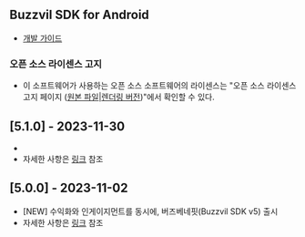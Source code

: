 
## Buzzvil SDK for Android

* [개발 가이드](https://docs.buzzvil.com/docs/buzzbenefit-android/v5/getting-started)

### 오픈 소스 라이센스 고지
- 이 소프트웨어가 사용하는 오픈 소스 소프트웨어의 라이센스는 "오픈 소스 라이센스 고지 페이지 ([원본 파일](docs/3rd_party_licenses.html)|[렌더링 버전](https://htmlpreview.github.io/?https://github.com/Buzzvil/buzzscreen-sdk-publisher/blob/master/docs/3rd_party_licenses.html))"에서 확인할 수 있다.

## [5.1.0] - 2023-11-30
*  
* 자세한 사항은 [링크]() 참조

## [5.0.0] - 2023-11-02
* [NEW] 수익화와 인게이지먼트를 동시에, 버즈베네핏(Buzzvil SDK v5) 출시
* 자세한 사항은 [링크](https://docs.buzzvil.com/docs/release-news/android/buzzvil5.0-buzzad3.47-buzzscreen4.41) 참조